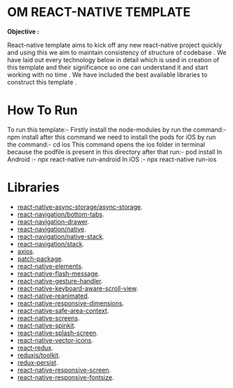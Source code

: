 # OM REACT-NATIVE TEMPLATE

**Objective :**

React-native template aims to kick off  any  new  react-native project quickly and using this we aim to maintain consistency of structure of codebase .  We have laid out  every technology below in detail  which is used in creation of this template and their significance  so one can understand it  and start working  with no time .
We have included the best available libraries to construct this template .

# How To Run 
To run this template:-
Firstly install the node-modules by run the command:- npm install 
after this command we need to install the pods for iOS by run the command:- cd ios 
This command opens the ios folder in terminal because the podfile is present in this directory after that run:- pod install
In Android :-  npx react-native run-android
In iOS :- npx react-native run-ios

# Libraries 
- [react-native-async-storage/async-storage](https://github.com/react-native-async-storage/async-storage).
- [react-navigation/bottom-tabs](https://github.com/react-navigation/react-navigation).
- [react-navigation-drawer](https://github.com/react-navigation/drawer).
- [react-navigation/native](https://github.com/react-navigation/react-navigation).
- [react-navigation/native-stack](https://reactnavigation.org/docs/native-stack-navigator).
- [react-navigation/stack](https://reactnavigation.org/docs/stack-navigator).
- [axios](https://github.com/axios/axios).
- [patch-package](https://github.com/ds300/patch-package).
- [react-native-elements](https://github.com/react-native-elements/react-native-elements).
- [react-native-flash-message](https://github.com/lucasferreira/react-native-flash-message).
- [react-native-gesture-handler](https://github.com/software-mansion/react-native-gesture-handler).
- [react-native-keyboard-aware-scroll-view](https://github.com/APSL/react-native-keyboard-aware-scroll-view).
- [react-native-reanimated](https://github.com/software-mansion/react-native-reanimated).
- [react-native-responsive-dimensions](https://github.com/DaniAkash/react-native-responsive-dimensions).
- [react-native-safe-area-context](https://github.com/th3rdwave/react-native-safe-area-context).
- [react-native-screens](https://github.com/software-mansion/react-native-screens).
- [react-native-spinkit](https://github.com/maxs15/react-native-spinkit).
- [react-native-splash-screen](https://github.com/crazycodeboy/react-native-splash-screen).
- [react-native-vector-icons](https://github.com/oblador/react-native-vector-icons).
- [react-redux](https://github.com/reduxjs/react-redux).
- [reduxjs/toolkit](https://github.com/reduxjs/redux-toolkit).
- [redux-persist](https://github.com/rt2zz/redux-persist).
- [react-native-responsive-screen](https://github.com/marudy/react-native-responsive-screen).
- [react-native-responsive-fontsize](https://github.com/heyman333/react-native-responsive-fontsize).
